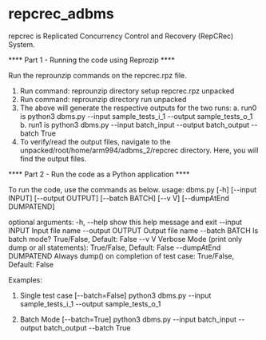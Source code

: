 # repcrec_adbms

repcrec is Replicated Concurrency Control and Recovery (RepCRec) System. 

**** Part 1 - Running the code using Reprozip ****

Run the reprounzip commands on the repcrec.rpz file. 
1. Run command: reprounzip directory setup repcrec.rpz unpacked
2. Run command: reprounzip directory run unpacked
3. The above will generate the respective outputs for the two runs:
	a. run0 is python3 dbms.py --input sample_tests_i_1 --output sample_tests_o_1
	b. run1 is python3 dbms.py --input batch_input --output batch_output --batch True
4. To verify/read the output files, navigate to the unpacked/root/home/arm994/adbms_2/repcrec directory. Here, you will find the output files.

**** Part 2 - Run the code as a Python application ****

To run the code, use the commands as below.
usage: dbms.py [-h] [--input INPUT] [--output OUTPUT] [--batch BATCH] [--v V]
               [--dumpAtEnd DUMPATEND]

optional arguments:
  -h, --help            show this help message and exit
  --input INPUT         Input file name
  --output OUTPUT       Output file name
  --batch BATCH         Is batch mode? True/False, Default: False
  --v V                 Verbose Mode (print only dump or all statements):
                        True/False, Default: False
  --dumpAtEnd DUMPATEND
                        Always dump() on completion of test case: True/False, Default: False

Examples:
1. Single test case [--batch=False]
python3 dbms.py --input sample_tests_i_1 --output sample_tests_o_1 

2. Batch Mode [--batch=True]
python3 dbms.py --input batch_input --output batch_output --batch True
